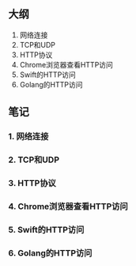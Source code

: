 ## 大纲

1. 网络连接
2. TCP和UDP
3. HTTP协议
4. Chrome浏览器查看HTTP访问
5. Swift的HTTP访问
6. Golang的HTTP访问

## 笔记

### 1. 网络连接

### 2. TCP和UDP

### 3. HTTP协议

### 4. Chrome浏览器查看HTTP访问

### 5. Swift的HTTP访问

### 6. Golang的HTTP访问

